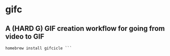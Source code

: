 # gifc

## A (HARD G) GIF creation workflow for going from video to GIF
``` homebrew install ffmpeg
homebrew install gifcicle ```
